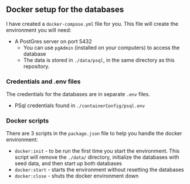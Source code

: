 ## Docker setup for the databases

I have created a `docker-compose.yml` file for you. This file will create the environment you will need:

* A PostGres server on port 5432
  * You can use `pgAdmin` (installed on your computers) to access the database
  * The data is stored in `./data/psql`, in the same directory as this repository.

### Credentials and .env files

The credentials for the databases are in separate `.env` files.

* PSql credentials found in `./containerConfig/psql.env`

### Docker scripts

There are 3 scripts in the `package.json` file to help you handle the docker environment:

* `docker:init` - to be run the first time you start the environment. This script will remove the `./data/` directory, initialize the databases with seed data, and then start up both databases
* `docker:start` - starts  the environment without resetting the databases
* `docker:close` - shuts the docker environment down